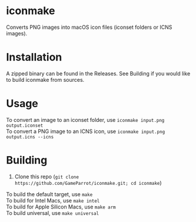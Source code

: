 # iconmake
Converts PNG images into macOS icon files (iconset folders or ICNS images).
# Installation
A zipped binary can be found in the Releases. See Building if you would like to build iconmake from sources.
# Usage
To convert an image to an iconset folder, use ```iconmake input.png output.iconset```  
To convert a PNG image to an ICNS icon, use ```iconmake input.png output.icns --icns```  
# Building
1. Clone this repo (```git clone https://github.com/GameParrot/iconmake.git; cd iconmake```)  

To build the default target, use ```make```  
To build for Intel Macs, use ```make intel```  
To build for Apple Silicon Macs, use ```make arm```  
To build universal, use ```make universal```  
